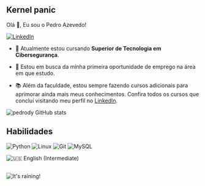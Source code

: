 ## Kernel panic

<p>
  Olá 👋, Eu sou o Pedro Azevedo!

  [![LinkedIn](https://img.shields.io/badge/LinkedIn-0077B5?style=for-the-badge&logo=linkedin&logoColor=white)](https://www.linkedin.com/in/pedro-azevedo-66812024b/)

  - 🌱 Atualmente estou cursando **Superior de Tecnologia em Cibersegurança**.

  - 🔭 Estou em busca da minha primeira oportunidade de emprego na área em que estudo.

  - 📚 Além da faculdade, estou sempre fazendo cursos adicionais para aprimorar ainda mais meus conhecimentos. Confira todos os cursos que concluí visitando meu perfil no [LinkedIn](https://www.linkedin.com/in/pedro-azevedo-66812024b/).
</p>

![pedrody GitHub stats](https://github-readme-stats.vercel.app/api?username=pedrody&show_icons=true&theme=gotham)

## Habilidades

![Python](https://img.shields.io/badge/python-3670A0?style=for-the-badge&logo=python&logoColor=ffdd54) ![Linux](https://img.shields.io/badge/Linux-FCC624?style=for-the-badge&logo=linux&logoColor=black) ![Git](https://img.shields.io/badge/git-%23F05033.svg?style=for-the-badge&logo=git&logoColor=white) ![MySQL](https://img.shields.io/badge/mysql-4479A1.svg?style=for-the-badge&logo=mysql&logoColor=white)

![:us: English (Intermediate)](https://img.shields.io/badge/English-122f2b?&label=Intermediate&labelColor=222&style=for-the-badge&logo=pt-br&logoColor=000)


##

<!-- GIF -->
<p align="left">
  <img align="center" src="https://github.com/pedrody/pedrody/assets/91354573/75819f33-c5de-48d8-ae0e-30c926ead0d4" alt="It's raining!">
</p>
